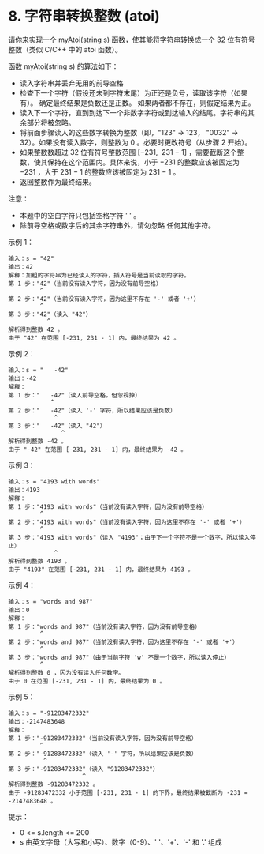 # 8. 字符串转换整数 (atoi)

请你来实现一个 myAtoi(string s) 函数，使其能将字符串转换成一个 32 位有符号整数（类似 C/C++ 中的 atoi 函数）。

函数 myAtoi(string s) 的算法如下：
 - 读入字符串并丢弃无用的前导空格
 - 检查下一个字符（假设还未到字符末尾）为正还是负号，读取该字符（如果有）。 确定最终结果是负数还是正数。 如果两者都不存在，则假定结果为正。
 - 读入下一个字符，直到到达下一个非数字字符或到达输入的结尾。字符串的其余部分将被忽略。
 - 将前面步骤读入的这些数字转换为整数（即，"123" -> 123， "0032" -> 32）。如果没有读入数字，则整数为 0 。必要时更改符号（从步骤 2 开始）。
 - 如果整数数超过 32 位有符号整数范围 [−231,  231 − 1] ，需要截断这个整数，使其保持在这个范围内。具体来说，小于 −231 的整数应该被固定为 −231 ，大于 231 − 1 的整数应该被固定为 231 − 1 。
 - 返回整数作为最终结果。
 
注意：
 - 本题中的空白字符只包括空格字符 ' ' 。
 - 除前导空格或数字后的其余字符串外，请勿忽略 任何其他字符。

示例 1：

    输入：s = "42"
    输出：42
    解释：加粗的字符串为已经读入的字符，插入符号是当前读取的字符。
    第 1 步："42"（当前没有读入字符，因为没有前导空格）
             ^
    第 2 步："42"（当前没有读入字符，因为这里不存在 '-' 或者 '+'）
             ^
    第 3 步："42"（读入 "42"）
               ^
    解析得到整数 42 。
    由于 "42" 在范围 [-231, 231 - 1] 内，最终结果为 42 。
    
示例 2：

    输入：s = "   -42"
    输出：-42
    解释：
    第 1 步："   -42"（读入前导空格，但忽视掉）
                ^
    第 2 步："   -42"（读入 '-' 字符，所以结果应该是负数）
                 ^
    第 3 步："   -42"（读入 "42"）
                   ^
    解析得到整数 -42 。
    由于 "-42" 在范围 [-231, 231 - 1] 内，最终结果为 -42 。
    
示例 3：

    输入：s = "4193 with words"
    输出：4193
    解释：
    第 1 步："4193 with words"（当前没有读入字符，因为没有前导空格）
             ^
    第 2 步："4193 with words"（当前没有读入字符，因为这里不存在 '-' 或者 '+'）
             ^
    第 3 步："4193 with words"（读入 "4193"；由于下一个字符不是一个数字，所以读入停止）
                 ^
    解析得到整数 4193 。
    由于 "4193" 在范围 [-231, 231 - 1] 内，最终结果为 4193 。
    
示例 4：

    输入：s = "words and 987"
    输出：0
    解释：
    第 1 步："words and 987"（当前没有读入字符，因为没有前导空格）
             ^
    第 2 步："words and 987"（当前没有读入字符，因为这里不存在 '-' 或者 '+'）
             ^
    第 3 步："words and 987"（由于当前字符 'w' 不是一个数字，所以读入停止）
             ^
    解析得到整数 0 ，因为没有读入任何数字。
    由于 0 在范围 [-231, 231 - 1] 内，最终结果为 0 。
    
示例 5：

    输入：s = "-91283472332"
    输出：-2147483648
    解释：
    第 1 步："-91283472332"（当前没有读入字符，因为没有前导空格）
             ^
    第 2 步："-91283472332"（读入 '-' 字符，所以结果应该是负数）
              ^
    第 3 步："-91283472332"（读入 "91283472332"）
                         ^
    解析得到整数 -91283472332 。
    由于 -91283472332 小于范围 [-231, 231 - 1] 的下界，最终结果被截断为 -231 = -2147483648 。
    
提示：
 - 0 <= s.length <= 200
 - s 由英文字母（大写和小写）、数字（0-9）、' '、'+'、'-' 和 '.' 组成


